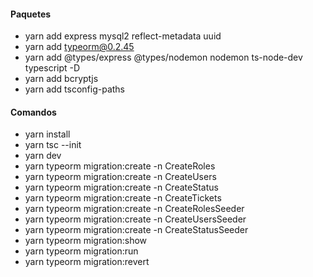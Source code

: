 #### Paquetes
- yarn add express mysql2 reflect-metadata uuid
- yarn add typeorm@0.2.45
- yarn add @types/express @types/nodemon nodemon ts-node-dev typescript -D
- yarn add bcryptjs
- yarn add tsconfig-paths

#### Comandos
- yarn install
- yarn tsc --init
- yarn dev
- yarn typeorm migration:create -n CreateRoles
- yarn typeorm migration:create -n CreateUsers
- yarn typeorm migration:create -n CreateStatus
- yarn typeorm migration:create -n CreateTickets
- yarn typeorm migration:create -n CreateRolesSeeder
- yarn typeorm migration:create -n CreateUsersSeeder
- yarn typeorm migration:create -n CreateStatusSeeder
- yarn typeorm migration:show
- yarn typeorm migration:run
- yarn typeorm migration:revert